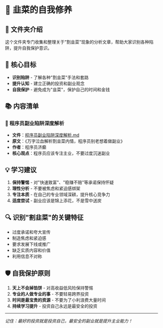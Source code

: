 # 🥬 韭菜的自我修养

## 📖 文件夹介绍
这个文件夹专门收集和整理关于"割韭菜"现象的分析文章，帮助大家识别各种陷阱，提升自我保护意识。

## 🎯 核心目标
- **识别陷阱** - 了解各种"割韭菜"手法和套路
- **提升认知** - 建立正确的投资和副业观念
- **自我保护** - 避免成为"韭菜"，保护自己的时间和金钱

## 📚 内容清单

### 🚨 程序员副业陷阱深度解析
- **文件**：[程序员副业陷阱深度解析.md](./程序员副业陷阱深度解析.md)
- **原文**：《万字泣血解析割韭菜内情，程序员别老想着做副业》
- **作者**：程序员济癫
- **核心观点**：程序员应该专注主业，不要过度沉迷副业

## 💡 学习建议
1. **保持警惕** - 对"快速致富"、"稳赚不赔"等承诺保持怀疑
2. **理性分析** - 不要被焦虑和紧迫感绑架
3. **专注本质** - 在自己的专业领域深耕，提升核心竞争力
4. **适度尝试** - 副业应该是锦上添花，不是雪中送炭

## 🔍 识别"割韭菜"的关键特征
- 过度承诺和夸大宣传
- 制造焦虑和紧迫感
- 要求发展下线或推广
- 缺乏实质内容和价值
- 利用信息不对称

## 🛡️ 自我保护原则
1. **天上不会掉馅饼** - 对高收益低风险保持警惕
2. **专业的人做专业的事** - 不要轻易跨界投资
3. **时间是最宝贵的资源** - 不要为了小利浪费大量时间
4. **持续学习提升** - 投资自己永远是最安全的投资

---

*记住：最好的投资就是投资自己，最安全的副业就是提升主业能力！*
